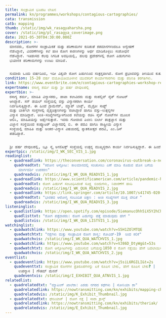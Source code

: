 ```yaml
---
title: ಸಾಂಕ್ರಾಮಿಕ ಭೂಪಟ ಲೇಖನ
permalink: kn/programmes/workshops/contagious-cartographies/
cata: transmission
catb: mapping
thumb: /static/img/wk_rasagyaharsha.png
cover: /static/img/pl_rasagya_coverimage.png
date: 2021-05-30T04:30:00.000Z
description: >-
  ‌ಮಾನವರು, ರೋಗಗಳ ಸಾಂಕ್ರಾಮಿಕತೆ ಮತ್ತು ಪರಿಣಾಮಗಳ ಕುರಿತಂತೆ ಶತಮಾನಗಳಿಂದಲೂ ಅನ್ವೇಷಣೆ
  ನೆಡೆಸಿದ್ದಾರೆ, ವಿವರಣೆಗಳನ್ನು ಕಲೆ ಹಾಕಿ ರೋಗ ಕಾರಣಗಳನ್ನು ಅರ್ಥ ಮಾಡಿಕೊಳ್ಳಲು ಸಂಶೋಧನೆ
  ನೆಡೆಸಿದ್ದಾರೆ. ಇತಿಹಾಸದ ಕೆಲವು ನಿಗದಿತ ಅವಧಿಯಲ್ಲಿ, ಹಲವು ಪ್ರದೇಶಗಳಲ್ಲಿ ರೋಗ ಪಿಡುಗುಗಳು
  ಭಯಾನಕ ಪರಿಣಾಮಗಳನ್ನು ಉಂಟು ಮಾಡಿವೆ. 


  ಸುಮಾರು ಒಂದು ವರ್ಷದಿಂದ, ಇಡೀ ವಿಶ್ವವೇ ರೋಗ ಪಿಡುಗಿನಿಂದ ಸಂತ್ರಸ್ತವಾಗಿದೆ. ರೋಗ ಪ್ರಭಾವವನ್ನು ತಿಳಿಯುವ ಕುತೂಹಲದಿಂದ ಎಲ್ಲರೂ ವಿವರಣೆಗಳನ್ನು ಕಲೆ ಹಾಕಿ, ಮಾಹಿತಿಯನ್ನು ಹೆಚ್ಚಾಗಿ ಬಳಸುತ್ತಿದ್ದಾರೆ. ಈ ಕಾರ್ಯಾಗಾರದಲ್ಲಿ, ರೋಗಗಳನ್ನು ಅರಿಯಲು ಗತ ಕಾಲದ ನಕ್ಷೆಗಳು ಹೇಗೆ ಸಹಕಾರಿಯಾಗುತ್ತವೆ ಎಂದು ತಿಳಿದುಕೊಳ್ಳ ಬಹುದು. ಸಂಪರ್ಕ ಕಲ್ಪಿಸುವಂತಹ ನಕ್ಷೆಗಳನ್ನು ರಚಿಸಿ, ಮಾರಣಾಂತಕ ರೋಗಗಳ ಬಗೆಗಿನ ಕಥನಗಳನ್ನು ಹೇಗೆ ಹೆಣೆಯ ಬಹುದು ಎಂದು ತಿಳಿಯ ಬಹುದು.
condition: 15-28 ವರ್ಷ ವಯೋಮಿತಿಯೊಳಗಿನ ಯುವಕರಿಗೆ ಕಾರ್ಯಾಗಾರಗಳು ಮತ್ತು ಪರಿಣತಿ ತರಗತಿಗಳು.
link: https://www.eventbrite.com/e/contagious-cartographies-workshop-registration-151978346325
expertname: ರಸಾಗ್ಯ ಶರ್ಮ ಮತ್ತು ಶ್ರೀ ಹರ್ಷ ದೇವುಲಪಲ್ಲಿ
expertbio: >-
  ರಸಾಗ್ಯ ಶರ್ಮ, ಮಾಹಿತಿ ವಿನ್ಯಾಸಕರು, ಡಾಟಾ ಕಲಾವಿದರು ಮತ್ತು ಕಂಪಲ್ಸಿವ್‌ ಸ್ಕೆಚ್‌ ನೋಟರ್‌
  ಆಗಿದ್ದಾರೆ. ಸನ್‌ ಡಯಲ್‌ ಸಂಸ್ಥೆಯಲ್ಲಿ ವಸ್ತು ವಿನ್ಯಾಸಕರಾಗಿ ಕಾರ್ಯ
  ನಿರ್ವಹಿಸುತ್ತಿದ್ದಾರೆ. ಈ ಹಿಂದೆ ಗ್ರಾಮೆನೆರ್‌, ಮ್ಯಾಪ್‌ ಬಾಕ್ಸ್‌, ಮೈಕ್ರೋ ಸಾಫ್ಟ್‌
  ಮತ್ತು ಬಾರ್ಕಲೇ ಸಂಸ್ಥೆಗಳಲ್ಲಿ ದೃಶ್ಯಚಿತ್ರಣಗಳನ್ನು ರಚಸಿದ್ದಾರೆ ಹಾಗೂ ವಸ್ತು-ಉತ್ಪನ್ನಗಳ
  ವಿನ್ಯಾಸ ಮಾಡಿದ್ದಾರೆ. ಅಂಕಿ-ಸಂಖ್ಯೆಗಳನ್ನೊಳಗೊಂಡ ಕಲೆಯನ್ನು ರಚಿಸಿ ಸ್ಕೆಚ್‌ ನೋಟ್‌ಗಳ ಮೂಲಕ
  ಆಲಿಸಿ, ಮಾಹಿತಿಯನ್ನು ಅರ್ಥೈಸುತ್ತಾರೆ. ಇವರು ಗೋವಾದ ಪಿಲಾನಿ ಬಿರ್ಲಾ ತಂತ್ರಜ್ಞಾನ ಮತ್ತು
  ವಿಜ್ಞಾನ ಸಂಸ್ಥೆಯಿಂದ ಕಂಪ್ಯೂಟರ್‌ ವಿಜ್ಞಾನದಲ್ಲಿ ಬಿ. ಈ ಪದವಿ ಹಾಗೂ ರಾಷ್ಟ್ರೀಯ ವಿನ್ಯಾಸ
  ಸಂಸ್ಥೆಯಲ್ಲಿ ಮಾಹಿತಿ ಮತ್ತು ಅಂತರ-ವಿನ್ಯಾಸ ವಿಷಯದಲ್ಲಿ ಸ್ನಾತಕೋತ್ತರ ಪದವಿ, ಎಂ.ಡಿಸ್
  ಪಡೆದಿದ್ದಾರೆ. 


  ಶ್ರೀ ಹರ್ಷ ದೇವುಲಪಲ್ಲಿ, ಬ್ಲೂ ಸ್ಕೈ ಅನಲಿಟಿಕ್ಸ್ ಸಂಸ್ಥೆಯಲ್ಲಿ ಉತ್ಪನ್ನ ಮುಖ್ಯಸ್ಥರಾಗಿ ಕಾರ್ಯ ನಿರ್ವಹಿಸುತ್ತಿದ್ದಾರೆ. ಈ ಹಿಂದೆ, ಮಿಂಟ್‌ ಸಂಸ್ಥೆಯಲ್ಲಿ ಅಂಕಿ-ಸಂಖ್ಯೆ ವಿವರಣೆಗಳ ಪತ್ರಿಕೋದ್ಯಮಿಯಾಗಿ ಸೇವೆ ಸಲ್ಲಿಸಿದ್ದಾರೆ. ಅರ್ಬನ್‌ ಡಿಸೈನ್ ಲ್ಯಾಬ್, ಸ್ಮಾಲ್‌ ಮೀಡಿಯಾ ಮತ್ತು ದಿ ಹೈದರಾಬಾದ್‌ ಅರ್ಬನ್ ಲ್ಯಾಬ್‌ ಸಂಸ್ಥೆಗಳಲ್ಲಿ ಕೆಲಸ ಮಾಡಿದ್ದಾರೆ. ನಗರಗಳು, ನಕ್ಷೆಗಳು, ದೀರ್ಘ ನೆಡಿಗೆ ಮತ್ತು ಜನರಲ್ಲಿ ಕುತೂಹಲ ಕೆರಳಿಸುವದು, ಇವೆಲ್ಲ ಇವರ ಹವ್ಯಾಸಗಳು.
expertpic: /static/img/I_WK_SEC_VIS_1.jpg
readinglist:
  - quadreadlink: https://theconversation.com/coronavirus-outbreak-a-new-mapping-tool-that-lets-you-scroll-through-timeline-131422
    quadreadtxt: "ಕರೋನ ಆಸ್ಫೋಟ: ಕಾಲಮಾನದಲ್ಲಿ ಸಂಚರಿಸಲು ಎಣೆ ಮಾಡಿ ಕೊಡುವ ಹೊಸ ಬಗೆಯ
      ಮಾರ್ಗದರ್ಶಿ ಉಪಕರಣ"
    quadreadvis: /static/img/I_WK_QUA_READVIS_1.jpg
  - quadreadlink: https://www.scientificamerican.com/article/pandemic-hot-spots-map/
    quadreadtxt: ರೋಗ ಪಿಡುಗಿಗೆ ಸಂಬಂಧಿಸಿದಂತೆ ಸೂಕ್ಷ್ಮ ಬಿಂದುಗಳು, ನಿವಾರಣೆಗೆ ಹಾದಿ
    quadreadvis: /static/img/I_WK_QUA_READVIS_2.jpg
  - quadreadlink: https://link.springer.com/article/10.1007/s41745-020-00196-z
    quadreadtxt: "ಭಾರತದ ಆರೋಗ್ಯ ಸಂಬಂದಿತ ಚಿತ್ರಣ : ಅಂಕಿ ಸಂಖ್ಯೆಗಳಿಗೆ ಮುಕ್ತ ವೇದಿಕೆ "
    quadreadvis: /static/img/I_WK_QUA_READVIS_3.jpg
listeninglist:
  - quadlistlink: https://open.spotify.com/episode/5iemanucOhh5iX5Y2hChAH
    quadlisttxt: "ರೋಗ ಪತ್ತೆದಾರರು: ರೋಗ ಪಿಡುಗನ್ನು ಪತ್ತೆ ಮಾಡುವುದು ಹೇಗೆ "
    quadlistvis: /static/img/I_WK_QUA_LISTVIS_1.jpg
watchinglist:
  - quadwatchlink: https://www.youtube.com/watch?v=S5H1ZOlMTQE
    quadwatchtxt: "ನಕ್ಷೆಗಳು ಮತ್ತು ಸಾಂಕ್ರಾಮಿಕ ರೋಗ ಶಾಸ್ತ್ರ: ಕೋವಿಡ್-19‌  ರಿಂದ ಕಲಿಕೆ"
    quadwatchvis: /static/img/I_WK_QUA_WATCHVIS_1.jpg
  - quadwatchlink: https://www.youtube.com/watch?v=VJ86D_DtyWg&t=53s
    quadwatchtxt: ರೋಗ ಆಸ್ಫೋಟಗಳನ್ನು ಎದುರಿಸುವ ಬಗೆಯನ್ನು1850 ರ ರೋಗ ನಕ್ಷೆಯು ಹೇಗೆ ಬದಲಾಯಿಸಿತು?
    quadwatchvis: /static/img/I_WK_QUA_WATCHVIS_2.jpg
eventlist:
  - quadeventlink: https://www.youtube.com/watch?v=j5siL6RGILI&t=2s
    quadeventtxt: ಸಾಂಕ್ರಾಮಿಕ ರೋಗಗಳ ಪ್ರತಿರೂಪಗಳನ್ನು ಏಕೆ ರೂಪಿಸ ಬೇಕು, ಹೇಗೆ ರೂಪಿಸ ಬೇಕು? |
      ಉಪನ್ಯಾಸ | ಗೌತಮ್‌ ಮೆನನ್‌
    quadeventvis: /static/img/I_EXHIBIT_QUA_ATNVIS_1.jpg
relatedlist:
  - quadrelatedtxt: "ಮ್ಯಾಪಿಂಗ್‌ ಖಾಲೆರಾ: ಎರಡು ನಗರದ ಕಥೆಗಳು | ಸೋನಿಯಾ ಶಾ"
    quadrelatedlink: https://nowtransmitting.com/kn/exhibits/mapping-cholera/
    quadrelatedvis: /static/img/K_Exhibit_Thumbnail.jpg
  - quadrelatedtxt: ಥೇರಿಯಾಕ್‌ | ರೋಗ ನಕ್ಷೆ | ಸಾರಾ ಕ್ರಾಸ್ಕ್
    quadrelatedlink: https://nowtransmitting.com/kn/exhibits/theriak/
    quadrelatedvis: /static/img/E_Exhibit_Thumbnail.jpg
---
```

